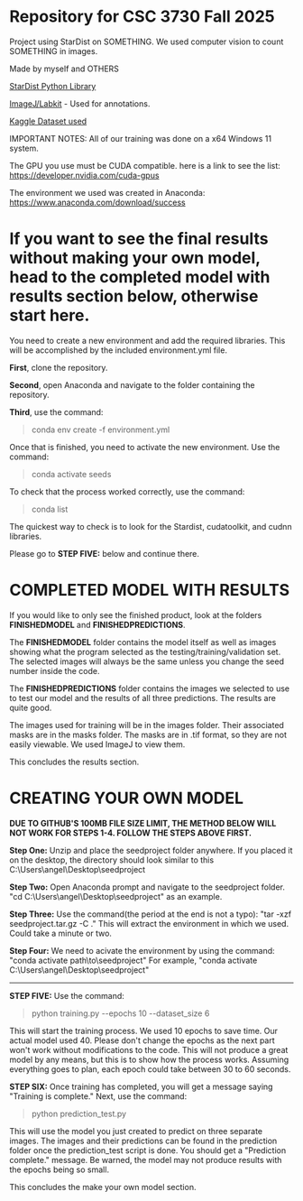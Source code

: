 Repository for CSC 3730 Fall 2025
=
Project using StarDist on SOMETHING. We used computer vision to count SOMETHING in images.

Made by myself and OTHERS

[StarDist Python Library](https://stardist.net/)

[ImageJ/Labkit](https://imagej.net/plugins/labkit/) - Used for annotations.

[Kaggle Dataset used](https://www.kaggle.com/datasets/raj123verma/seeds-counting?resource=download)

IMPORTANT NOTES: 
All of our training was done on a x64 Windows 11 system.

The GPU you use must be CUDA compatible. here is a link to see the list: https://developer.nvidia.com/cuda-gpus

The environment we used was created in Anaconda: https://www.anaconda.com/download/success

If you want to see the final results without making your own model, head to the completed model with results section below, otherwise start here.
=
You need to create a new environment and add the required libraries. This will be accomplished by the included environment.yml file.

**First**, clone the repository.

**Second**, open Anaconda and navigate to the folder containing the repository.

**Third**, use the command:
>conda env create -f environment.yml

Once that is finished, you need to activate the new environment. Use the command:
>conda activate seeds

To check that the process worked correctly, use the command:
>conda list

The quickest way to check is to look for the Stardist, cudatoolkit, and cudnn libraries.

Please go to **STEP FIVE:** below and continue there.

COMPLETED MODEL WITH RESULTS
=
If you would like to only see the finished product, look at the folders **FINISHEDMODEL** and **FINISHEDPREDICTIONS**.

The **FINISHEDMODEL** folder contains the model itself as well as images showing what the program selected as the testing/training/validation set. The selected images will always be the same unless you change the seed number inside the code.

The **FINISHEDPREDICTIONS** folder contains the images we selected to use to test our model and the results of all three predictions. The results are quite good.

The images used for training will be in the images folder. Their associated masks are in the masks folder. The masks are in .tif format, so they are not easily viewable. We used ImageJ to view them.

This concludes the results section.

CREATING YOUR OWN MODEL
=
**DUE TO GITHUB'S 100MB FILE SIZE LIMIT, THE METHOD BELOW WILL NOT WORK FOR STEPS 1-4. FOLLOW THE STEPS ABOVE FIRST.**

**Step One:**
Unzip and place the seedproject folder anywhere. If you placed it on the desktop, the directory should look similar to this
C:\Users\angel\Desktop\seedproject

**Step Two:**
Open Anaconda prompt and navigate to the seedproject folder.
"cd C:\Users\angel\Desktop\seedproject"
as an example.

**Step Three:**
Use the command(the period at the end is not a typo):
"tar -xzf seedproject.tar.gz -C ."
This will extract the environment in which we used. Could take a minute or two.

**Step Four:**
We need to acivate the environment by using the command:
"conda activate path\to\seedproject"
For example,
"conda activate C:\Users\angel\Desktop\seedproject"
***
**STEP FIVE:**
Use the command:
>python training.py --epochs 10 --dataset_size 6

This will start the training process. We used 10 epochs to save time. Our actual model used 40. Please don't change the epochs as the next part won't work without modifications to the code. This will not produce a great model by any means, but this is to show how the process works. Assuming everything goes to plan, each epoch could take between 30 to 60 seconds.

**STEP SIX:**
Once training has completed, you will get a message saying "Training is complete." Next, use the command:
>python prediction_test.py

This will use the model you just created to predict on three separate images. The images and their predictions can be found in the prediction folder once the prediction_test script is done. You should get a "Prediction complete." message. Be warned, the model may not produce results with the epochs being so small.

This concludes the make your own model section.
